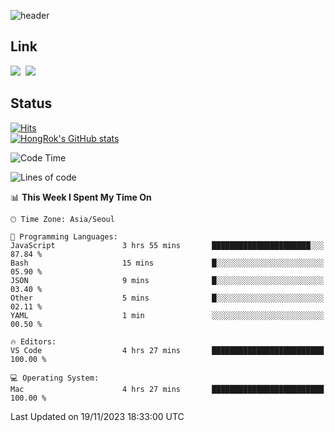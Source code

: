 ![header](https://capsule-render.vercel.app/api?type=waving&color=065ac9&height=300&section=header&text=HongRok%20K.&fontSize=80&animation=fadeIn&fontColor=FFFFFF&fontAlignY=45)

## Link
<a href="https://instagram.com/_hongrok"><img src="https://img.shields.io/badge/Instagram-E4405F?style=for-the-badge&logo=Instagram&logoColor=white"/></a>&nbsp;
<img src="https://img.shields.io/badge/HongRok @hlog2e-5865F2?style=for-the-badge&logo=Discord&logoColor=white"/>&nbsp;

## Status
[![Hits](https://hits.seeyoufarm.com/api/count/incr/badge.svg?url=https%3A%2F%2Fgithub.com%2Fhlog2e&count_bg=%2358CAFB&title_bg=%23555555&icon=&icon_color=%23E7E7E7&title=hits&edge_flat=false)](https://hits.seeyoufarm.com)<br/>
[![HongRok's GitHub stats](https://github-readme-stats.vercel.app/api?username=hlog2e)](https://github.com/anuraghazra/github-readme-stats)
<!--START_SECTION:waka-->
![Code Time](http://img.shields.io/badge/Code%20Time-509%20hrs%2014%20mins-blue)

![Lines of code](https://img.shields.io/badge/From%20Hello%20World%20I%27ve%20Written-460.3%20thousand%20lines%20of%20code-blue)

📊 **This Week I Spent My Time On** 

```text
🕑︎ Time Zone: Asia/Seoul

💬 Programming Languages: 
JavaScript               3 hrs 55 mins       ██████████████████████░░░   87.84 % 
Bash                     15 mins             █░░░░░░░░░░░░░░░░░░░░░░░░   05.90 % 
JSON                     9 mins              █░░░░░░░░░░░░░░░░░░░░░░░░   03.40 % 
Other                    5 mins              █░░░░░░░░░░░░░░░░░░░░░░░░   02.11 % 
YAML                     1 min               ░░░░░░░░░░░░░░░░░░░░░░░░░   00.50 % 

🔥 Editors: 
VS Code                  4 hrs 27 mins       █████████████████████████   100.00 % 

💻 Operating System: 
Mac                      4 hrs 27 mins       █████████████████████████   100.00 % 
```


 Last Updated on 19/11/2023 18:33:00 UTC
<!--END_SECTION:waka-->
